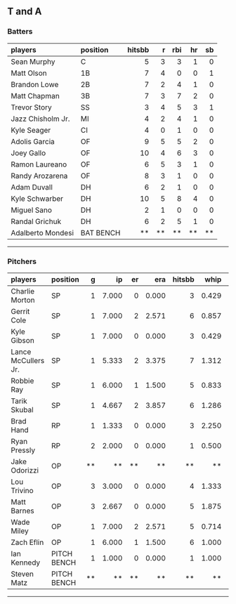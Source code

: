 ## T and A

### Batters

 
|players           |position  | hitsbb|  r| rbi| hr| sb| 
|:-----------------|:---------|------:|--:|---:|--:|--:| 
|Sean Murphy       |C         |      5|  3|   3|  1|  0| 
|Matt Olson        |1B        |      7|  4|   0|  0|  1| 
|Brandon Lowe      |2B        |      7|  2|   4|  1|  0| 
|Matt Chapman      |3B        |      7|  3|   7|  2|  0| 
|Trevor Story      |SS        |      3|  4|   5|  3|  1| 
|Jazz Chisholm Jr. |MI        |      4|  2|   4|  1|  0| 
|Kyle Seager       |CI        |      4|  0|   1|  0|  0| 
|Adolis Garcia     |OF        |      9|  5|   5|  2|  0| 
|Joey Gallo        |OF        |     10|  4|   6|  3|  0| 
|Ramon Laureano    |OF        |      6|  5|   3|  1|  0| 
|Randy Arozarena   |OF        |      8|  3|   1|  0|  0| 
|Adam Duvall       |DH        |      6|  2|   1|  0|  0| 
|Kyle Schwarber    |DH        |     10|  5|   8|  4|  0| 
|Miguel Sano       |DH        |      2|  1|   0|  0|  0| 
|Randal Grichuk    |DH        |      6|  2|   5|  1|  0| 
|Adalberto Mondesi |BAT BENCH |     **| **|  **| **| **| 


* * *

### Pitchers

 
|players             |position    |  g|    ip| er|   era| hitsbb|  whip| so|  w| sv| 
|:-------------------|:-----------|--:|-----:|--:|-----:|------:|-----:|--:|--:|--:| 
|Charlie Morton      |SP          |  1| 7.000|  0| 0.000|      3| 0.429| 11|  1|  0| 
|Gerrit Cole         |SP          |  1| 7.000|  2| 2.571|      6| 0.857|  6|  0|  0| 
|Kyle Gibson         |SP          |  1| 7.000|  0| 0.000|      3| 0.429| 10|  1|  0| 
|Lance McCullers Jr. |SP          |  1| 5.333|  2| 3.375|      7| 1.312|  7|  1|  0| 
|Robbie Ray          |SP          |  1| 6.000|  1| 1.500|      5| 0.833|  6|  1|  0| 
|Tarik Skubal        |SP          |  1| 4.667|  2| 3.857|      6| 1.286|  4|  0|  0| 
|Brad Hand           |RP          |  1| 1.333|  0| 0.000|      3| 2.250|  1|  0|  1| 
|Ryan Pressly        |RP          |  2| 2.000|  0| 0.000|      1| 0.500|  5|  0|  2| 
|Jake Odorizzi       |OP          | **|    **| **|    **|     **|    **| **| **| **| 
|Lou Trivino         |OP          |  3| 3.000|  0| 0.000|      4| 1.333|  2|  0|  0| 
|Matt Barnes         |OP          |  3| 2.667|  0| 0.000|      5| 1.875|  2|  0|  1| 
|Wade Miley          |OP          |  1| 7.000|  2| 2.571|      5| 0.714|  6|  0|  0| 
|Zach Eflin          |OP          |  1| 6.000|  1| 1.500|      6| 1.000|  4|  0|  0| 
|Ian Kennedy         |PITCH BENCH |  1| 1.000|  0| 0.000|      1| 1.000|  1|  0|  0| 
|Steven Matz         |PITCH BENCH | **|    **| **|    **|     **|    **| **| **| **| 


* * *



